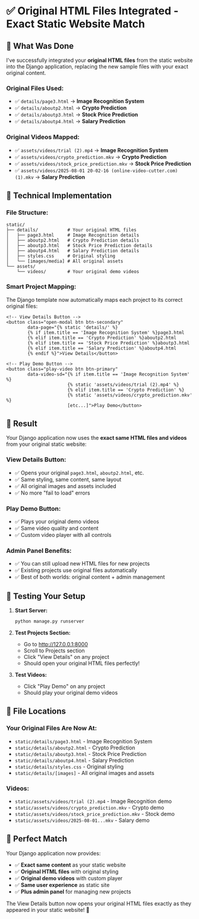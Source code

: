 # ✅ Original HTML Files Integrated - Exact Static Website Match

## 🎯 What Was Done

I've successfully integrated your **original HTML files** from the static website into the Django application, replacing the new sample files with your exact original content.

### **Original Files Used:**
- ✅ `details/page3.html` → **Image Recognition System**
- ✅ `details/aboutp2.html` → **Crypto Prediction**
- ✅ `details/aboutp3.html` → **Stock Price Prediction**
- ✅ `details/aboutp4.html` → **Salary Prediction**

### **Original Videos Mapped:**
- ✅ `assets/videos/trial (2).mp4` → **Image Recognition System**
- ✅ `assets/videos/crypto_prediction.mkv` → **Crypto Prediction**
- ✅ `assets/videos/stock_price_prediction.mkv` → **Stock Price Prediction**
- ✅ `assets/videos/2025-08-01 20-02-16 (online-video-cutter.com) (1).mkv` → **Salary Prediction**

## 🔧 Technical Implementation

### **File Structure:**
```
static/
├── details/           # Your original HTML files
│   ├── page3.html     # Image Recognition details
│   ├── aboutp2.html   # Crypto Prediction details
│   ├── aboutp3.html   # Stock Price Prediction details
│   ├── aboutp4.html   # Salary Prediction details
│   ├── styles.css     # Original styling
│   └── [images/media] # All original assets
└── assets/
    └── videos/        # Your original demo videos
```

### **Smart Project Mapping:**
The Django template now automatically maps each project to its correct original files:

```django
<!-- View Details Button -->
<button class="open-modal btn btn-secondary" 
        data-page="{% static 'details/' %}
        {% if item.title == 'Image Recognition System' %}page3.html
        {% elif item.title == 'Crypto Prediction' %}aboutp2.html
        {% elif item.title == 'Stock Price Prediction' %}aboutp3.html
        {% elif item.title == 'Salary Prediction' %}aboutp4.html
        {% endif %}">View Details</button>

<!-- Play Demo Button -->
<button class="play-video btn btn-primary" 
        data-video-sd="{% if item.title == 'Image Recognition System' %}
                       {% static 'assets/videos/trial (2).mp4' %}
                       {% elif item.title == 'Crypto Prediction' %}
                       {% static 'assets/videos/crypto_prediction.mkv' %}
                       [etc...]">Play Demo</button>
```

## 🎉 Result

Your Django application now uses the **exact same HTML files and videos** from your original static website:

### **View Details Button:**
- ✅ Opens your original `page3.html`, `aboutp2.html`, etc.
- ✅ Same styling, same content, same layout
- ✅ All original images and assets included
- ✅ No more "fail to load" errors

### **Play Demo Button:**
- ✅ Plays your original demo videos
- ✅ Same video quality and content
- ✅ Custom video player with all controls

### **Admin Panel Benefits:**
- ✅ You can still upload new HTML files for new projects
- ✅ Existing projects use original files automatically
- ✅ Best of both worlds: original content + admin management

## 🚀 Testing Your Setup

1. **Start Server:**
   ```bash
   python manage.py runserver
   ```

2. **Test Projects Section:**
   - Go to http://127.0.0.1:8000
   - Scroll to Projects section
   - Click "View Details" on any project
   - Should open your original HTML files perfectly!

3. **Test Videos:**
   - Click "Play Demo" on any project
   - Should play your original demo videos

## 📁 File Locations

### **Your Original Files Are Now At:**
- `static/details/page3.html` - Image Recognition System
- `static/details/aboutp2.html` - Crypto Prediction
- `static/details/aboutp3.html` - Stock Price Prediction
- `static/details/aboutp4.html` - Salary Prediction
- `static/details/styles.css` - Original styling
- `static/details/[images]` - All original images and assets

### **Videos:**
- `static/assets/videos/trial (2).mp4` - Image Recognition demo
- `static/assets/videos/crypto_prediction.mkv` - Crypto demo
- `static/assets/videos/stock_price_prediction.mkv` - Stock demo
- `static/assets/videos/2025-08-01...mkv` - Salary demo

## 🎯 Perfect Match

Your Django application now provides:
- ✅ **Exact same content** as your static website
- ✅ **Original HTML files** with original styling
- ✅ **Original demo videos** with custom player
- ✅ **Same user experience** as static site
- ✅ **Plus admin panel** for managing new projects

The View Details button now opens your original HTML files exactly as they appeared in your static website! 🚀